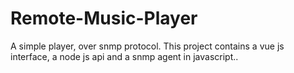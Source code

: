 # Remote-Music-Player
A simple player, over snmp protocol. This project contains a vue js interface, a node js api and a snmp agent in javascript..
